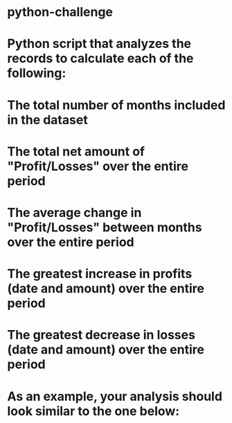 # python-challenge

# Python script that analyzes the records to calculate each of the following:
# The total number of months included in the dataset
# The total net amount of "Profit/Losses" over the entire period
# The average change in "Profit/Losses" between months over the entire period
# The greatest increase in profits (date and amount) over the entire period
# The greatest decrease in losses (date and amount) over the entire period
# As an example, your analysis should look similar to the one below: 

